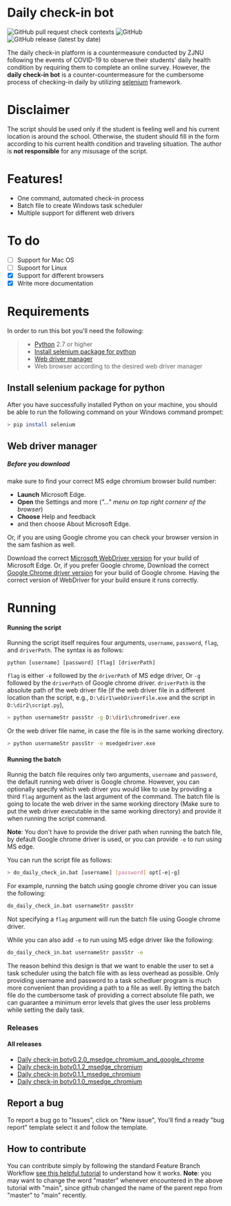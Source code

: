 # Daily check-in bot

![GitHub pull request check contexts](https://img.shields.io/github/status/contexts/pulls/hema-001/Daily-check-in-bot/2) ![GitHub](https://img.shields.io/github/license/hema-001/Daily-check-in-bot) ![GitHub release (latest by date)](https://img.shields.io/github/v/release/hema-001/Daily-check-in-bot) 

The daily check-in platform is a countermeasure conducted by ZJNU following the events of COVID-19 to observe their students' daily health condition by requiring them to complete an online survey. However, the **daily check-in bot** is a counter-countermeasure for the cumbersome process of checking-in daily by utilizing [selenium](https://www.selenium.dev/) framework.

# Disclaimer
The script should be used only if the student is feeling well and his current location is around the school. Otherwise, the student should fill in the form according to his current health condition and traveling situation. 
The author is **not responsible** for any misusage of the script.

# Features!
  - One command, automated check-in process
  - Batch file to create Windows task scheduler
  - Multiple support for different web drivers

# To do
  - [ ] Support for Mac OS
  - [ ] Supoort for Linux
  - [x] Support for different browsers
  - [x] Write more documentation

# Requirements
In order to run this bot you'll need the following:
> - [Python](https://www.python.org/downloads/) 2.7 or higher
> - [Install selenium package for python](#Install-selenium-package-for-python)
> - [Web driver manager](#Web-driver-manager)
> - Web browser according to the desired web driver manager

## Install selenium package for python
After you have successfully installed Python on your machine, you should be able to run the following command on your Windows command prompet:
```sh
> pip install selenium
```
## Web driver manager
##### Before you download
make sure to find your correct MS edge chromium browser build number: 
- **Launch** Microsoft Edge. 
- **Open** the Settings and more (*"..." menu on top right cornenr of the browser*)
- **Choose** Help and feedback 
- and then choose About Microsoft Edge. 

Or, if you are using Google chrome you can check your browser version in the sam fashion as well.

Download the correct [Microsoft WebDriver version](https://developer.microsoft.com/en-us/microsoft-edge/tools/webdriver/) for your build of Microsoft Edge.
Or, if you prefer Google chrome, Download the correct [Google Chrome driver version](https://chromedriver.chromium.org/downloads) for your build of Google chrome. 
Having the correct version of WebDriver for your build ensure it runs correctly.

# Running
#### Running the script
Running the script itself requires four arguments, `username`, `password`, `flag`, and `driverPath`. The syntax is as follows:
```
python [username] [password] [flag] [driverPath]
```
`flag` is either `-e` followed by the `driverPath` of MS edge driver, Or `-g` followed by the `driverPath` of Google chrome driver.
`driverPath` is the absolute path of the web driver file (if the web driver file in a different location than the script, e.g., `D:\dir1\webDriverFile.exe` and the script in `D:\dir2\script.py`),
```sh
> python usernameStr passStr -g D:\dir1\chromedriver.exe
```
Or the web driver file name, in case the file is in the same working directory.
```sh
> python usernameStr passStr -e msedgedriver.exe
```
#### Running the batch
Runnig the batch file requires only two arguments, `username` and `password`, the default running web driver is Google chrome. However, you can optionally specify which web driver you would like to use by providing a third `flag` argument as the last argument of the command.
The batch file is going to locate the web driver in the same working directory (Make sure to put the web driver executable in the same working directory) and provide it when running the script command.

**Note**: You don't have to provide the driver path when running the batch file, by default Google chrome driver is used, or you can provide `-e` to run using MS edge.

You can run the script file as follows:
```sh
> do_daily_check_in.bat [username] [password] opt[-e|-g]
```

For example, running the batch using google chrome driver you can issue the following:
 ```sh
 do_daily_check_in.bat usernameStr passStr 
 ```
Not specifying a `flag` argument will run the batch file using Google chrome driver.

While you can also add `-e` to run using MS edge driver like the following:
 ```sh
 do_daily_check_in.bat usernameStr passStr -e
 ```

The reason behind this design is that we want to enable the user to set a task scheduler using the batch file with as less overhead as possible.
Only providing username and password to a task schedluer program is much more convenient than providing a path to a file as well. By letting the batch file do the cumbersome task of providing a correct absolute file path, we can guarantee a minimum error levels that gives the user less problems while setting the daily task.
### Releases 
#### All releases 

* [Daily check-in botv0.2.0_msedge_chromium_and_google_chrome](https://github.com/hema-001/Daily-check-in-bot/releases/tag/v0.2.0)
* [Daily check-in botv0.1.2_msedge_chromium](https://github.com/hema-001/Daily-check-in-bot/releases/tag/v0.1.2)
* [Daily check-in botv0.1.1_msedge_chromium](https://github.com/hema-001/Daily-check-in-bot/releases/tag/v0.1.1)
* [Daily check-in botv0.1.0_msedge_chromium](https://github.com/hema-001/Daily-check-in-bot/releases/tag/v0.1.0)

## Report a bug
To report a bug go to "Issues", click on "New issue", You'll find a ready "bug report" template select it and follow the template.

## How to contribute
You can contribute simply by following the standard Feature Branch Workflow [see this helpful tutorial](https://www.atlassian.com/git/tutorials/comparing-workflows/feature-branch-workflow) to understand how it works. 
**Note**: you may want to change the word "master" whenever encountered in the above tutorial with "main", since github changed the name of the parent repo from "master" to "main" recently.
